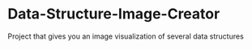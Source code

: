 # Data-Structure-Image-Creator
Project that gives you an image visualization of several data structures
